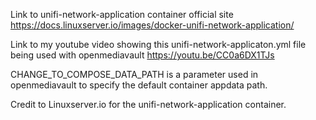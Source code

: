 Link to unifi-network-application container official site https://docs.linuxserver.io/images/docker-unifi-network-application/

Link to my youtube video showing this unifi-network-applicaton.yml file being used with openmediavault https://youtu.be/CC0a6DX1TJs

CHANGE_TO_COMPOSE_DATA_PATH is a parameter used in openmediavault to specify the default container appdata path.

Credit to Linuxserver.io for the unifi-network-application container.
